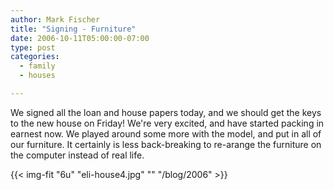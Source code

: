 ```yaml
---
author: Mark Fischer
title: "Signing - Furniture"
date: 2006-10-11T05:00:00-07:00
type: post
categories:
  - family
  - houses

---
```



We signed all the loan and house papers today, and we should get the keys to the new house on Friday!  We're very excited, and have started packing in earnest now.  We played around some more with the model, and put in all of our furniture.  It certainly is less back-breaking to re-arange the furniture on the computer instead of real life.

<!--more-->

{{< img-fit
    "6u" "eli-house4.jpg" ""
    "/blog/2006" >}}
